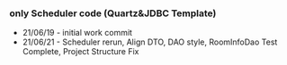 ### only Scheduler code (Quartz&JDBC Template)

- 21/06/19 - initial work commit
- 21/06/21 - Scheduler rerun, Align DTO, DAO style, RoomInfoDao Test Complete, Project Structure Fix
